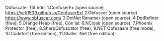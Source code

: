 Obfuscate:
Tốt hơn:
1.ConfuserEx (open source)
https://yck1509.github.io/ConfuserEx/
2.Obfuscar (open source)
https://www.obfuscar.com/
3.DotNet Renamer (open source),
4.DotRefiner (free),
5.Orange Heap (free),
Còn lại:
6.NCloak (open source),
7.Phoenix Protector (free),
8.SharpObfuscator (free),
9.NET Obfusasm (free mode),
10.Codefort (free edition),
11.Skater .Net (free edition).
